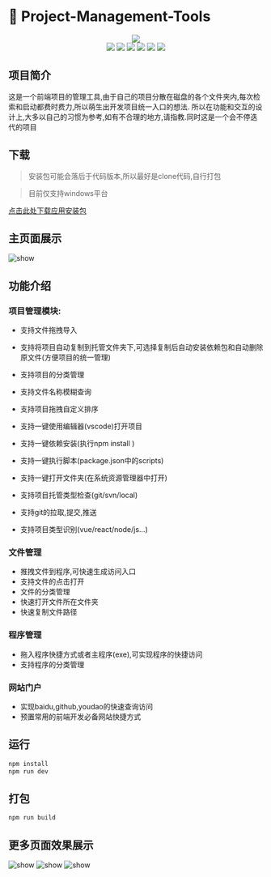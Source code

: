 # 🚀 Project-Management-Tools
<div align="center">
	<img src="https://raw.githubusercontent.com/fengtianxi001/MTools/master/screenshots/banner.png">
  <div>
    <img src="https://img.shields.io/github/languages/top/fengtianxi001/MTools">
    <img src="https://travis-ci.org/boennemann/badges.svg?branch=master">
    <img src="https://img.shields.io/github/issues/fengtianxi001/MTools">
    <img src="https://img.shields.io/github/forks/fengtianxi001/MTools">
    <img src="https://img.shields.io/github/stars/fengtianxi001/MTools">
    <img src="https://img.shields.io/github/downloads/fengtianxi001/MTools/total">
  </div>
</div>




## 项目简介 

这是一个前端项目的管理工具,由于自己的项目分散在磁盘的各个文件夹内,每次检索和启动都费时费力,所以萌生出开发项目统一入口的想法.
所以在功能和交互的设计上,大多以自己的习惯为参考,如有不合理的地方,请指教.同时这是一个会不停迭代的项目

## 下载
> 安装包可能会落后于代码版本,所以最好是clone代码,自行打包

> 目前仅支持windows平台

[点击此处下载应用安装包](https://github.com/fengtianxi001/MTools/releases/download/v1.0.0/mtools.Setup.1.01.0.exe)

## 主页面展示
![show](https://github.com/fengtianxi001/MTools/blob/master/screenshots/main.png?raw=true)




## 功能介绍


### 项目管理模块:

- 支持文件拖拽导入

- 支持将项目自动复制到托管文件夹下,可选择复制后自动安装依赖包和自动删除原文件(方便项目的统一管理)

- 支持项目的分类管理

- 支持文件名称模糊查询

- 支持项目拖拽自定义排序

- 支持一键使用编辑器(vscode)打开项目

- 支持一键依赖安装(执行npm install )

- 支持一键执行脚本(package.json中的scripts)

- 支持一键打开文件夹(在系统资源管理器中打开)

- 支持项目托管类型检查(git/svn/local)

- 支持git的拉取,提交,推送

- 支持项目类型识别(vue/react/node/js...)

  
### 文件管理

- 推拽文件到程序,可快速生成访问入口
- 支持文件的点击打开
- 文件的分类管理
- 快速打开文件所在文件夹
- 快速复制文件路径

### 程序管理
- 拖入程序快捷方式或者主程序(exe),可实现程序的快捷访问
- 支持程序的分类管理

### 网站门户
- 实现baidu,github,youdao的快速查询访问
- 预置常用的前端开发必备网站快捷方式

## 运行

```bash
npm install
npm run dev
```

## 打包

```bash
npm run build
```



## 更多页面效果展示
![show](https://github.com/fengtianxi001/MTools/blob/master/screenshots/Snipaste_2021-10-18_22-21-28.png?raw=true)
![show](https://github.com/fengtianxi001/MTools/blob/master/screenshots/Snipaste_2021-10-18_22-21-52.png?raw=true)
![show](https://github.com/fengtianxi001/MTools/blob/master/screenshots/Snipaste_2021-10-18_22-22-02.png?raw=true)
